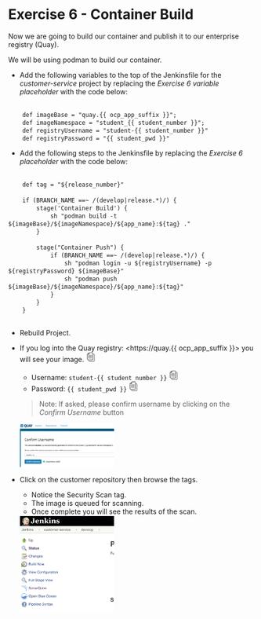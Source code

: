 # Exercise 6 - Container Build
Now we are going to build our container and publish it to our enterprise registry (Quay).

We will be using podman to build our container.

* Add the following variables to the top of the Jenkinsfile for the *customer-service* project 
  by replacing the *Exercise 6 variable placeholder*  with the code below:

```

    def imageBase = "quay.{{ ocp_app_suffix }}";
    def imageNamespace = "student_{{ student_number }}";
    def registryUsername = "student-{{ student_number }}"
    def registryPassword = "{{ student_pwd }}"

```

* Add the following steps to the Jenkinsfile by replacing the *Exercise 6 placeholder*  with the code below:

```

	def tag = "${release_number}"
	
	if (BRANCH_NAME ==~ /(develop|release.*)/) {		
		stage('Container Build') { 
			sh "podman build -t ${imageBase}/${imageNamespace}/${app_name}:${tag} ." 
		}
		
		stage("Container Push") {
			if (BRANCH_NAME ==~ /(develop|release.*)/) {
				sh "podman login -u ${registryUsername} -p ${registryPassword} ${imageBase}"
				sh "podman push ${imageBase}/${imageNamespace}/${app_name}:${tag}"
			}
		}
	}
	
```

* Rebuild Project.
* If you log into the Quay registry: <https://quay.{{ ocp_app_suffix }}>
  you will see your image. <img src="../images/copy-paste.jpeg" onclick="copyToClipboard('https://quay.{{ ocp_app_suffix }}')" alt="copy-paste" width="20">

    * Username: `student-{{ student_number }}` <img src="../images/copy-paste.jpeg" onclick="copyToClipboard('student-{{ student_number }}')" alt="copy-paste" width="20">
    * Password: `{{ student_pwd }}` <img src="../images/copy-paste.jpeg" onclick="copyToClipboard('{{ student_pwd }}')" alt="copy-paste" width="20">

    >Note: If asked, please confirm username by clicking on the *Confirm Username* button
    
    
    <img src="../images/confirm_username.png" alt="confirm_username" width="40%">
    
* Click on the customer repository then browse the tags. 
    * Notice the Security Scan tag.  
    * The image is queued for scanning. 
    * Once complete you will see the results of the scan.  

    
    <img src="../images/image8.png" alt="image8" width="40%">